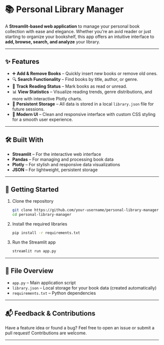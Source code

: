 # 📚 Personal Library Manager

A **Streamlit-based web application** to manage your personal book collection with ease and elegance. Whether you're an avid reader or just starting to organize your bookshelf, this app offers an intuitive interface to **add, browse, search, and analyze** your library.

---

## ✨ Features

- ➕ **Add & Remove Books** – Quickly insert new books or remove old ones.
- 🔍 **Search Functionality** – Find books by title, author, or genre.
- 📖 **Track Reading Status** – Mark books as read or unread.
- 📊 **View Statistics** – Visualize reading trends, genre distributions, and more with interactive Plotly charts.
- 💾 **Persistent Storage** – All data is stored in a local `library.json` file for future sessions.
- 🎨 **Modern UI** – Clean and responsive interface with custom CSS styling for a smooth user experience.

---

## 🛠️ Built With

- **Streamlit** – For the interactive web interface
- **Pandas** – For managing and processing book data
- **Plotly** – For stylish and responsive data visualizations
- **JSON** – For lightweight, persistent storage

---

## 🚀 Getting Started

1. Clone the repository  
   ```bash
   git clone https://github.com/your-username/personal-library-manager.git
   cd personal-library-manager
   ```

2. Install the required libraries  
   ```bash
   pip install -r requirements.txt
   ```

3. Run the Streamlit app  
   ```bash
   streamlit run app.py
   ```

---

## 📂 File Overview

- `app.py` – Main application script
- `library.json` – Local storage for your book data (created automatically)
- `requirements.txt` – Python dependencies

---

## 📬 Feedback & Contributions

Have a feature idea or found a bug? Feel free to open an issue or submit a pull request! Contributions are welcome.

---
